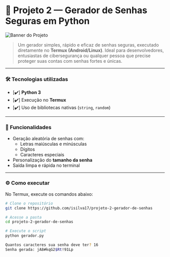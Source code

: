# 🔐 Projeto 2 — Gerador de Senhas Seguras em Python

![Banner do Projeto](img/banner_projeto2.png)

> Um gerador simples, rápido e eficaz de senhas seguras, executado diretamente no **Termux (Android/Linux)**. Ideal para desenvolvedores, entusiastas de cibersegurança ou qualquer pessoa que precise proteger suas contas com senhas fortes e únicas.

---

### 🛠 Tecnologias utilizadas

- [✔️] **Python 3**
- [✔️] Execução no **Termux**
- [✔️] Uso de bibliotecas nativas (`string`, `random`)

---

### 📌 Funcionalidades

- Geração aleatória de senhas com:
  - Letras maiúsculas e minúsculas
  - Dígitos
  - Caracteres especiais
- Personalização do **tamanho da senha**
- Saída limpa e rápida no terminal

---

### ⚙️ Como executar

No Termux, execute os comandos abaixo:

```bash
# Clone o repositório
git clone https://github.com/isilva17/projeto-2-gerador-de-senhas

# Acesse a pasta
cd projeto-2-gerador-de-senhas

# Execute o script
python gerador.py

Quantos caracteres sua senha deve ter? 16
Senha gerada: jA8#kqG2$Rt!91Lp
